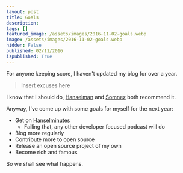 ```yaml
---
layout: post
title: Goals
description: 
tags: []
featured_image: /assets/images/2016-11-02-goals.webp
image: /assets/images/2016-11-02-goals.webp
hidden: False
published: 02/11/2016
ispublished: True
---
```

For anyone keeping score, I haven't updated my blog for over a year.

>Insert excuses here

I know that I should do, [Hanselman](https://twitter.com/shanselman) and [Somnez](https://twitter.com/jsonmez) both recommend it.

Anyway, I've come up with some goals for myself for the next year:

* Get on [Hanselminutes](http://hanselminutes.com/)
   - Failing that, any other developer focused podcast will do
* Blog more regularly
* Contribute more to open source
* Release an open source project of my own
* Become rich and famous

So we shall see what happens.
